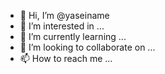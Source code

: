 - 👋 Hi, I’m @yaseiname
- 👀 I’m interested in ...
- 🌱 I’m currently learning ...
- 💞️ I’m looking to collaborate on ...
- 📫 How to reach me ...

<!---
yaseiname/yaseiname is a ✨ special ✨ repository because its `README.md` (this file) appears on your GitHub profile.
You can click the Preview link to take a look at your changes.
--->
